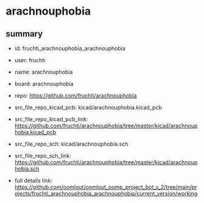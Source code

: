 # arachnouphobia
 
## summary 
* id: fruchti_arachnouphobia_arachnouphobia
* user: fruchti
* name: arachnouphobia
* board: arachnouphobia
* repo: https://github.com/fruchti/arachnouphobia
* src_file_repo_kicad_pcb: kicad/arachnouphobia.kicad_pcb
* src_file_repo_kicad_pcb_link: https://github.com/fruchti/arachnouphobia/tree/master/kicad/arachnouphobia.kicad_pcb


* src_file_repo_sch: kicad/arachnouphobia.sch
* src_file_repo_sch_link: https://github.com/fruchti/arachnouphobia/tree/master/kicad/arachnouphobia.sch
* full details link: https://github.com/oomlout/oomlout_oomp_project_bot_v_2/tree/main/projects/fruchti_arachnouphobia_arachnouphobia/current_version/working  







